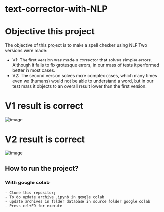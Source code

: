 # text-corrector-with-NLP

# Objective this project
  The objective of this project is to make a spell checker using NLP
  Two versions were made:
  - V1: The first version was made a corrector that solves simpler errors. Although it fails to fix grotesque errors, in our mass of tests it performed better in most cases.
  - V2: The second version solves more complex cases, which many times even we (humans) would not be able to understand a word, but in our test mass it objects to an overall result lower than the first version.

# V1 result is correct
![image](https://user-images.githubusercontent.com/52472485/165583122-1e6062d6-5579-40e6-b0ae-6c4dacaad968.png)

# V2 result is correct
![image](https://user-images.githubusercontent.com/52472485/165582554-8f929355-bd16-4ef3-a60c-6f4c34d5e05f.png)


## How to run the project?
### With google colab
    - Clone this repository
    - To do update archive .ipynb in google colab
    - update archives in folder database in source folder google colab
    - Press crl+F9 for execute

